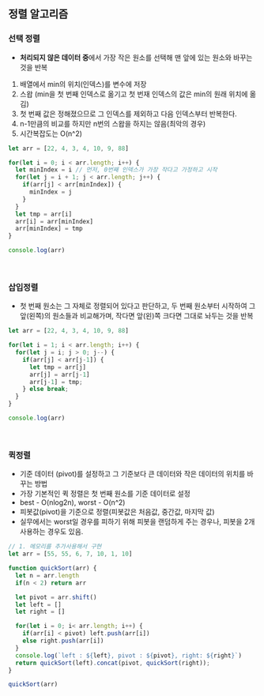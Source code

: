 ## 정렬 알고리즘

### 선택 정렬
- **처리되지 않은 데이터 중**에서 가장 작은 원소를 선택해 맨 앞에 있는 원소와 바꾸는 것을 반복
1. 배열에서 min의 위치(인덱스)를 변수에 저장
2. 스왑 (min을 첫 번째 인덱스로 옮기고 첫 번재 인덱스의 값은 min의 원래 위치에 옮김)
3. 첫 번째 값은 정해졌으므로 그 인덱스를 제외하고 다음 인덱스부터 반복한다.
4. n-1만큼의 비교를 하지만 n번의 스왑을 하지는 않음(최악의 경우)
5. 시간복잡도는 O(n^2)

```js
let arr = [22, 4, 3, 4, 10, 9, 88]

for(let i = 0; i < arr.length; i++) {
  let minIndex = i // 먼저, 0번째 인덱스가 가장 작다고 가정하고 시작
  for(let j = i + 1; j < arr.length; j++) {
    if(arr[j] < arr[minIndex]) {
      minIndex = j
    }
  }
  let tmp = arr[i]
  arr[i] = arr[minIndex]
  arr[minIndex] = tmp
}

console.log(arr)
```
<br>

### 삽입정렬
- 첫 번째 원소는 그 자체로 정렬되어 있다고 판단하고, 두 번째 원소부터 시작하여 그 앞(왼쪽)의 원소들과 비교해가며, 작다면 앞(왼)쪽 크다면 그대로 놔두는 것을 반복

```js
let arr = [22, 4, 3, 4, 10, 9, 88]

for(let i = 1; i < arr.length; i++) {
  for(let j = i; j > 0; j--) {
    if(arr[j] < arr[j-1]) {
      let tmp = arr[j]
      arr[j] = arr[j-1]
      arr[j-1] = tmp;
    } else break;
  }
}

console.log(arr)
```
<br>

### 퀵정렬
- 기준 데이터 (pivot)를 설정하고 그 기준보다 큰 데이터와 작은 데이터의 위치를 바꾸는 방법
- 가장 기본적인 퀵 정렬은 첫 번째 원소를 기준 데이터로 설정
- best - O(nlog2n), worst - O(n^2)
- 피봇값(pivot)을 기준으로 정렬(피봇값은 처음값, 중간값, 마지막 값)
- 실무에서는 worst일 경우를 피하기 위해 피봇을 랜덤하게 주는 경우나, 피봇을 2개 사용하는 경우도 있음.

```js
// 1. 메모리를 추가사용해서 구현
let arr = [55, 55, 6, 7, 10, 1, 10]

function quickSort(arr) {
  let n = arr.length
  if(n < 2) return arr

  let pivot = arr.shift()
  let left = []
  let right = []

  for(let i = 0; i< arr.length; i++) {
    if(arr[i] < pivot) left.push(arr[i])
    else right.push(arr[i])
  }
  console.log(`left : ${left}, pivot : ${pivot}, right: ${right}`)
  return quickSort(left).concat(pivot, quickSort(right));
}

quickSort(arr)
```